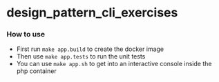 # design_pattern_cli_exercises

### How to use

- First run `make app.build` to create the docker image
- Then use `make app.tests` to run the unit tests
- You can use `make app.sh` to get into an interactive console inside the php container

